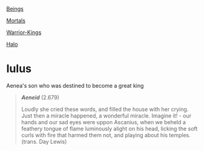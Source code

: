 

[Beings](beings.md)

[Mortals](humans.md)

[Warrior-Kings](king-ruler-chief-leader-lord.md)

[Halo](halo.md)

# Iulus

Aenea's son who was destined to become a great king

> ***Aeneid*** (2.679)
> 
> Loudly she cried these words, and filled the house with her crying. Just then a miracle happened, a wonderful miracle. Imagine it! - our hands and our sad eyes were uppon Ascanius, when we beheld a feathery tongue of flame luminously alight on his head, licking the soft curls with fire that harmed them not, and playing about his temples. (trans. Day Lewis)
